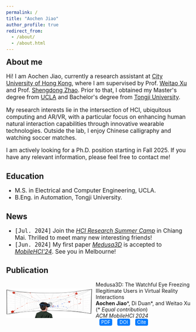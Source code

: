 ```yaml
---
permalink: /
title: "Aochen Jiao"
author_profile: true
redirect_from: 
  - /about/
  - /about.html
---
```

<h2 style="margin-top: 0.3rem;">About me</h2>

<div style="font-size: 0.97rem;">
<p>Hi! I am Aochen Jiao, currently a research assistant at <a href="https://www.cityu.edu.hk/">City University of Hong Kong</a>, where I am supervised by Prof. <a href="https://weitaoxu.com">Weitao Xu</a> and Prof. <a href="https://shengdongzhao.com">Shengdong Zhao</a>. Prior to that, I obtained my Master's degree from <a href="https://www.ucla.edu/">UCLA</a> and Bachelor's degree from <a href="https://en.tongji.edu.cn/">Tongji University</a>.</p>

<p>My research interests lie in the intersection of HCI, ubiquitous computing and AR/VR, with a particular focus on enhancing human natural interaction capabilities through innovative wearable technologies. Outside the lab, I enjoy Chinese calligraphy and watching soccer matches.</p>

<p>I am actively looking for a Ph.D. position starting in Fall 2025. If you have any relevant information, please feel free to contact me!</p>
</div>

Education
------
<ul>
  <li>
    <span style="font-size: 0.99rem;">M.S. in Electrical and Computer Engineering, UCLA.</span>
  </li>
  <li>
    <span style="font-size: 0.99rem;">B.Eng. in Automation, Tongji University.</span>
  </li>
</ul>

News
------
<ul>
  <li>
    <span class="inline-code-news">[Jul. 2024]</span> 
    <span style="font-size: 0.98rem;">Join the <a href="https://synteraction.org/news/conclusion-2024-chiang-mai-research-camp-.html"><i>HCI Research Summer Camp</i></a> in Chiang Mai. Thrilled to meet many new interesting friends!</span>
  </li>
  <li>
    <span class="inline-code-news">[Jun. 2024]</span> 
    <span style="font-size: 0.98rem;">My first paper <a href="../files/Medusa3D.pdf"><i>Medusa3D</i></a> is accepted to <a href="https://mobilehci.acm.org/2024/"><i>MobileHCI'24</i></a>. See you in Melbourne!</span>
  </li>
</ul>

Publication
------
<html lang="en">
<head>
  <meta charset="UTF-8">
  <meta name="viewport" content="width=device-width, initial-scale=1.0">
</head>

<body>
  <div class="container">
    <img src="../files/Medusa3D_teaser.PNG" alt="teaser" class="image">
    <div class="content">
      <p class="info">
        Medusa3D: The Watchful Eye Freezing Illegitimate Users in Virtual Reality Interactions<br>
        <strong>Aochen Jiao</strong>*, Di Duan*, and Weitao Xu <span class="nowrap">(* <i>Equal contribution</i>)</span><br>
        <i>ACM MobileHCI 2024</i> <span class="nowrap"><a href="../files/Medusa3D.pdf" class="button">PDF</a> <a href="https://doi.org/10.1145/3676515" class="button">DOI</a> <a class="button" onclick="showBibtex('bibtex-container-medusa3d')">Cite</a></span>
      </p>
    </div>
  </div>
  
  <div id="bibtex-container-medusa3d" style="display:none; margin-top: 0;">
    <pre id="bibtex-entry-medusa3d" class="inline-code">
@article{jiao2024medusa3d,
  title={Medusa3D: The Watchful Eye Freezing Illegitimate Users in Virtual Reality Interactions},
  author={Jiao, Aochen and Duan, Di and Xu, Weitao},
  journal={Proceedings of the ACM on Human-Computer Interaction},
  volume={8},
  number={MHCI},
  pages={1--21},
  year={2024},
  doi={https://doi.org/10.1145/3676515},
  publisher={ACM New York, NY, USA}
}</pre>
    <a class="button" onclick="copyBibtex('bibtex-entry-medusa3d')">Copy</a>
  </div>

  <script>
    function showBibtex(containerId) {
      var bibtexContainer = document.getElementById(containerId);
      if (bibtexContainer.style.display === "none") {
        bibtexContainer.style.display = "block";
      } else {
        bibtexContainer.style.display = "none";
      }
    }

    function copyBibtex(entryId) {
      var bibtexEntry = document.getElementById(entryId).innerText;
      navigator.clipboard.writeText(bibtexEntry).then(function() {
        alert('BibTeX entry copied to clipboard!');
      }, function(err) {
        console.error('Could not copy text: ', err);
      });
    }
  </script>
</body>

<style>
    .inline-code-news {
        background: none;
        font-size: 0.94rem; 
        font-family: monospace;
      }
  
    .inline-code {
      background: #f0f0f0;
      font-size: 0.82rem; 
      font-family: monospace;
      padding: 7px 10px;
      border-radius: 8px;
    }

    .container {
      display: flex;
      align-items: center;
      flex-wrap: wrap;
    }

    .image {
      width: 235px;
      height: 80px;
      margin-right: 2%;
    }

    .content {
      flex: 1;
    }

    .info {
      font-size: rem;
      margin: 0;
    }

    .nowrap {
      white-space: nowrap; 
      display: inline-block;
    }

    .button {
      display: inline-block;
      margin-left: 10px;
      font-size: 13px;
      color: white;
      background-color: #007BFF;
      text-decoration: none;
      border-radius: 4px;
      width: 35px;
      height: 19px;
      text-align: center;
      line-height: 19px;
      cursor: pointer;
    }

    .button:hover {
      background-color: #0056b3;
    }

    .button:link, .button:visited, .button:hover, .button:active, .button, a.button {
      text-decoration: none; 
    }

    @media (max-width: 600px) {
      .container {
        display: block;
        text-align: left;
      }
      .image {
        display: block;
        margin: 0 auto 10px auto;
      }
      .content {
        width: 100%;
        text-align: left;
      }
      .info {
        text-align: left;
        margin: 0;
      }
      .nowrap {
        white-space: nowrap;
        display: inline-block;
      }
    }
  </style>
</html>

<!--
<style>
  ul {
      margin-top: 0;
      padding-top: 0;
      margin-bottom: 0;
      padding-bottom: 0;
    }
  .scrolling-div {
    margin-bottom: 0;
  }
</style>
<div class="scrolling-div" style="padding: 0; height: 30px; overflow-y: scroll; width: 100%; scrollbar-width: none; -ms-overflow-style: none; margin-top: 0;">
  <ul>
    <li><b>[Jun. 2024]</b> My first paper <i>Medusa3D</i> is accepted by <i>[MobileHCI'24](https://mobilehci.acm.org/2024/)</i>.</li>
  </ul>
</div>
-->
